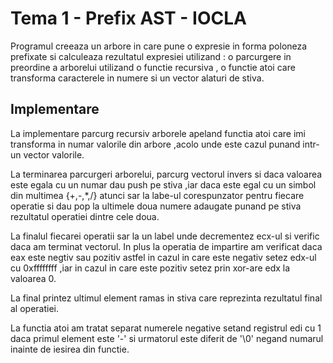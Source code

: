 # Tema 1 - Prefix AST - IOCLA

   Programul creeaza un arbore in care pune o expresie in forma poloneza prefixate si 
calculeaza rezultatul expresiei utilizand : o parcurgere in preordine a arborelui 
utilizand o functie recursiva , o functie atoi care transforma caracterele in numere si
un vector alaturi de stiva.

## Implementare

   La implementare parcurg recursiv arborele apeland functia atoi care imi transforma in
numar valorile din arbore ,acolo unde este cazul punand intr-un vector valorile.

La terminarea parcurgeri arborelui, parcurg vectorul invers si daca valoarea este egala
cu un numar dau push pe stiva ,iar daca este egal cu un simbol din multimea {+,-,*,/} 
atunci sar la labe-ul corespunzator pentru fiecare operatie si dau pop la ultimele doua
numere adaugate punand pe stiva rezultatul operatiei dintre cele doua.

La finalul fiecarei operatii sar la un label unde decrementez ecx-ul si verific daca am
terminat vectorul.
In plus la operatia de impartire am verificat daca eax este negtiv sau pozitiv astfel 
in cazul in care este negativ setez edx-ul cu 0xffffffff ,iar in cazul in care este 
pozitiv setez prin xor-are edx la valoarea 0.

La final printez ultimul element ramas in stiva care reprezinta rezultatul final al 
operatiei.

La functia atoi am tratat separat numerele negative setand registrul edi cu 1 daca primul 
element este '-' si urmatorul este diferit de '\0' negand numarul inainte de iesirea din 
functie.

